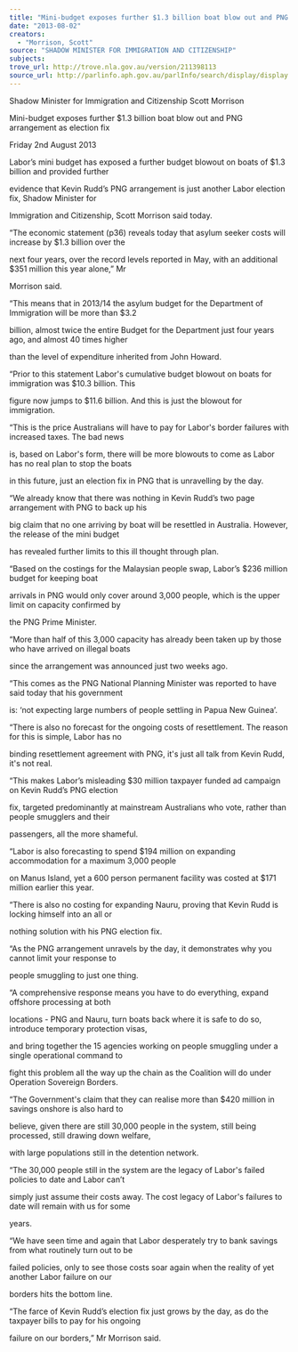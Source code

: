 ```yaml
---
title: "Mini-budget exposes further $1.3 billion boat blow out and PNG arrangement as election fix"
date: "2013-08-02"
creators:
  - "Morrison, Scott"
source: "SHADOW MINISTER FOR IMMIGRATION AND CITIZENSHIP"
subjects:
trove_url: http://trove.nla.gov.au/version/211398113
source_url: http://parlinfo.aph.gov.au/parlInfo/search/display/display.w3p;query=Id%3A%22media/pressrel/2643178%22
---
```


 Shadow Minister for Immigration and Citizenship Scott Morrison 

 Mini-budget exposes further $1.3 billion boat blow out and PNG  arrangement as election fix 

 Friday 2nd August 2013  

 Labor’s mini budget has exposed a further budget blowout on boats of $1.3 billion and provided further 

 evidence that Kevin Rudd’s PNG arrangement is just another Labor election fix, Shadow Minister for 

 Immigration and Citizenship, Scott Morrison said today. 

 “The economic statement (p36) reveals today that asylum seeker costs will increase by $1.3 billion over the 

 next four years, over the record levels reported in May, with an additional $351 million this year alone,” Mr 

 Morrison said. 

 “This means that in 2013/14 the asylum budget for the Department of Immigration will be more than $3.2 

 billion, almost twice the entire Budget for the Department just four years ago, and almost 40 times higher 

 than the level of expenditure inherited from John Howard. 

 “Prior to this statement Labor's cumulative budget blowout on boats for immigration was $10.3 billion. This 

 figure now jumps to $11.6 billion. And this is just the blowout for immigration. 

 “This is the price Australians will have to pay for Labor's border failures with increased taxes. The bad news 

 is, based on Labor's form, there will be more blowouts to come as Labor has no real plan to stop the boats 

 in this future, just an election fix in PNG that is unravelling by the day. 

 “We already know that there was nothing in Kevin Rudd’s two page arrangement with PNG to back up his 

 big claim that no one arriving by boat will be resettled in Australia. However, the release of the mini budget 

 has revealed further limits to this ill thought through plan. 

 “Based on the costings for the Malaysian people swap, Labor’s $236 million budget for keeping boat 

 arrivals in PNG would only cover around 3,000 people, which is the upper limit on capacity confirmed by 

 the PNG Prime Minister. 

 “More than half of this 3,000 capacity has already been taken up by those who have arrived on illegal boats 

 since the arrangement was announced just two weeks ago. 

 “This comes as the PNG National Planning Minister was reported to have said today that his government 

 is: ‘not expecting large numbers of people settling in Papua New Guinea’. 

 “There is also no forecast for the ongoing costs of resettlement. The reason for this is simple, Labor has no 

 binding resettlement agreement with PNG, it's just all talk from Kevin Rudd, it's not real. 

 “This makes Labor’s misleading $30 million taxpayer funded ad campaign on Kevin Rudd’s PNG election 

 fix, targeted predominantly at mainstream Australians who vote, rather than people smugglers and their 

 passengers, all the more shameful. 

 “Labor is also forecasting to spend $194 million on expanding accommodation for a maximum 3,000 people 

 on Manus Island, yet a 600 person permanent facility was costed at $171 million earlier this year. 

 “There is also no costing for expanding Nauru, proving that Kevin Rudd is locking himself into an all or 

 nothing solution with his PNG election fix. 

 “As the PNG arrangement unravels by the day, it demonstrates why you cannot limit your response to 

 people smuggling to just one thing. 

 “A comprehensive response means you have to do everything, expand offshore processing at both 

 locations - PNG and Nauru, turn boats back where it is safe to do so, introduce temporary protection visas, 

 and bring together the 15 agencies working on people smuggling under a single operational command to 

 fight this problem all the way up the chain as the Coalition will do under Operation Sovereign Borders. 

 “The Government's claim that they can realise more than $420 million in savings onshore is also hard to 

 believe, given there are still 30,000 people in the system, still being processed, still drawing down welfare, 

 with large populations still in the detention network. 

 “The 30,000 people still in the system are the legacy of Labor's failed policies to date and Labor can’t 

 simply just assume their costs away. The cost legacy of Labor's failures to date will remain with us for some 

 years. 

 “We have seen time and again that Labor desperately try to bank savings from what routinely turn out to be 

 failed policies, only to see those costs soar again when the reality of yet another Labor failure on our 

 borders hits the bottom line. 

 “The farce of Kevin Rudd’s election fix just grows by the day, as do the taxpayer bills to pay for his ongoing 

 failure on our borders,” Mr Morrison said. 

 

